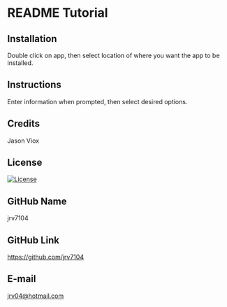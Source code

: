# README Tutorial

## Installation
Double click on app, then select location of where you want the app to be installed.

## Instructions
Enter information when prompted, then select desired options.

## Credits
Jason Viox

## License
[![License](https://img.shields.io/badge/License-Apache%202.0-blue.svg)](https://opensource.org/licenses/Apache-2.0)

## GitHub Name
jrv7104

## GitHub Link
https://github.com/jrv7104

## E-mail
jrv04@hotmail.com

